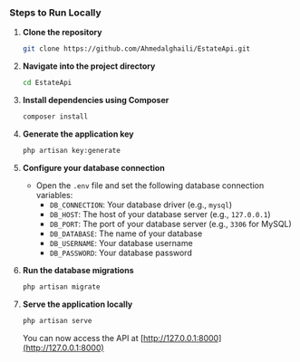 ### Steps to Run Locally

1. **Clone the repository**
   ```bash
   git clone https://github.com/Ahmedalghaili/EstateApi.git
   ```

2. **Navigate into the project directory**
   ```bash
   cd EstateApi
   ```

3. **Install dependencies using Composer**
   ```bash
   composer install
   ```

4. **Generate the application key**
   ```bash
   php artisan key:generate
   ```

5. **Configure your database connection**
   - Open the `.env` file and set the following database connection variables:
     - `DB_CONNECTION`: Your database driver (e.g., `mysql`)
     - `DB_HOST`: The host of your database server (e.g., `127.0.0.1`)
     - `DB_PORT`: The port of your database server (e.g., `3306` for MySQL)
     - `DB_DATABASE`: The name of your database
     - `DB_USERNAME`: Your database username
     - `DB_PASSWORD`: Your database password

6. **Run the database migrations**
   ```bash
   php artisan migrate
   ```

7. **Serve the application locally**
   ```bash
   php artisan serve
   ```

   You can now access the API at [http://127.0.0.1:8000](http://127.0.0.1:8000)
